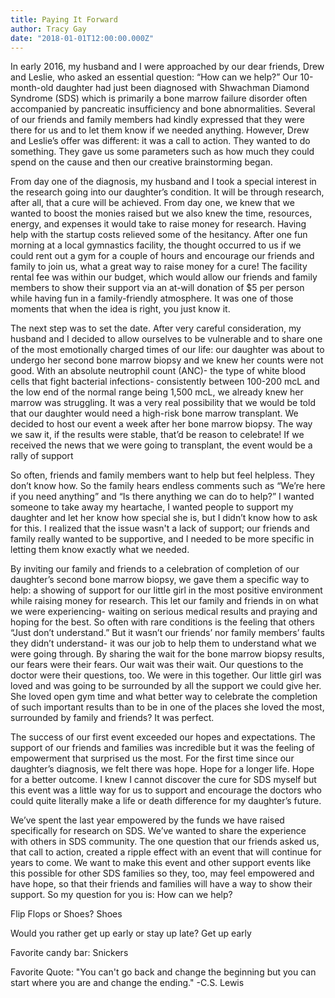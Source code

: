 ```yaml
---
title: Paying It Forward
author: Tracy Gay
date: "2018-01-01T12:00:00.000Z"
---
```


<res-img src='0.jpg' alt='Tracy and her daughter' class='mainImg'></res-img>

<p>In early 2016, my husband and I were approached by our dear friends, Drew and Leslie, who asked an essential question: “How can we help?” Our 10-month-old daughter had just been diagnosed with Shwachman Diamond Syndrome (SDS) which is primarily a bone marrow failure disorder often accompanied by pancreatic insufficiency and bone abnormalities.  Several of our friends and family members had kindly expressed that they were there for us and to let them know if we needed anything.  However, Drew and Leslie’s offer was different: it was a call to action. They wanted to do something. They gave us some parameters such as how much they could spend on the cause and then our creative brainstorming began.</p>

<p>From day one of the diagnosis, my husband and I took a special interest in the research going into our daughter’s condition. It will be through research, after all, that a cure will be achieved. From day one, we knew that we wanted to boost the monies raised but we also knew the time, resources, energy, and expenses it would take to raise money for research. Having help with the startup costs relieved some of the hesitancy. After one fun morning at a local gymnastics facility, the thought occurred to us if we could rent out a gym for a couple of hours and encourage our friends and family to join us, what a great way to raise money for a cure! The facility rental fee was within our budget, which would allow our friends and family members to show their support via an at-will donation of $5 per person while having fun in a family-friendly atmosphere. It was one of those moments that when the idea is right, you just know it.</p>

<p>The next step was to set the date. After very careful consideration, my husband and I decided to allow ourselves to be vulnerable and to share one of the most emotionally charged times of our life: our daughter was about to undergo her second bone marrow biopsy and we knew her counts were not good.  With an absolute neutrophil count (ANC)- the type of white blood cells that fight bacterial infections- consistently between 100-200 mcL and the low end of the normal range being 1,500 mcL, we already knew her marrow was struggling. It was a very real possibility that we would be told that our daughter would need a high-risk bone marrow transplant. We decided to host our event a week after her bone marrow biopsy.  The way we saw it, if the results were stable, that’d be reason to celebrate!  If we received the news that we were going to transplant, the event would be a rally of support</p>

<p>So often, friends and family members want to help but feel helpless.  They don’t know how. So the family hears endless comments such as “We’re here if you need anything” and “Is there anything we can do to help?”  I wanted someone to take away my heartache, I wanted people to support my daughter and let her know how special she is, but I didn’t know how to ask for this.  I realized that the issue wasn't a lack of support; our friends and family really wanted to be supportive, and I needed to be more specific in letting them know exactly what we needed.</p>

<res-img src='1.jpg' alt='Tracy and Derek at Stick It To SDS event 2016'></res-img>

<p>By inviting our family and friends to a celebration of completion of our daughter’s second bone marrow biopsy, we gave them a specific way to help: a showing of support for our little girl in the most positive environment while raising money for research. This let our family and friends in on what we were experiencing- waiting on serious medical results and praying and hoping for the best. So often with rare conditions is the feeling that others “Just don’t understand.” But it wasn’t our friends’ nor family members’ faults they didn’t understand- it was our job to help them to understand what we were going through. By sharing the wait for the bone marrow biopsy results, our fears were their fears.  Our wait was their wait. Our questions to the doctor were their questions, too. We were in this together.  Our little girl was loved and was going to be surrounded by all the support we could give her. She loved open gym time and what better way to celebrate the completion of such important results than to be in one of the places she loved the most, surrounded by family and friends? It was perfect.</p>

<p>The success of our first event exceeded our hopes and expectations. The support of our friends and families was incredible but it was the feeling of empowerment that surprised us the most. For the first time since our daughter’s diagnosis, we felt there was hope. Hope for a longer life. Hope for a better outcome. I knew I cannot discover the cure for SDS myself but this event was a little way for us to support and encourage the doctors who could quite literally make a life or death difference for my daughter’s future.</p>

<p>We’ve spent the last year empowered by the funds we have raised specifically for research on SDS. We’ve wanted to share the experience with others in SDS community. The one question that our friends asked us, that call to action, created a ripple effect with an event that will continue for years to come. We want to make this event and other support events like this possible for other SDS families so they, too, may feel empowered and have hope, so that their friends and families will have a way to show their support. So my question for you is: How can we help?</p>

<author src='author.jpg'>
  <p>Flip Flops or Shoes? Shoes</p>
  <p>Would you rather get up early or stay up late? Get up early</p>
  <p>Favorite candy bar: Snickers</p>
  <p>Favorite Quote: "You can't go back and change the beginning but you can start where you are and change the ending." -C.S. Lewis</p>
</author>